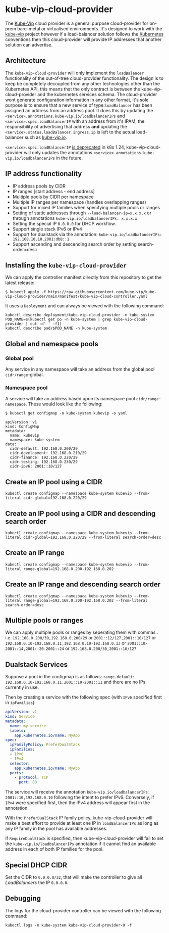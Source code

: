 # kube-vip-cloud-provider

The [Kube-Vip](https://kube-vip.io) cloud provider is a general purpose cloud-provider for on-prem bare-metal or virtualised environments. It's designed to work with the [kube-vip](https://kube-vip.io) project however if a load-balancer solution follows the [Kubernetes](https://kubernetes.io) conventions then this cloud-provider will provide IP addresses that another solution can advertise.

## Architecture

The `kube-vip-cloud-provider` will only implement the `loadBalancer` functionality of the out-of-tree cloud-provider functionality. The design is to keep be completely decoupled from any other technologies other than the Kubernetes API, this means that the only contract is between the kube-vip-cloud-provider and the kubernetes services schema. The cloud-provider wont generate configuration information in any other format, it's sole purpose is to ensure that a new service of type:`loadBalancer` has been assigned an address from an address pool. It does this by updating the `<service>.annotations.kube-vip.io/loadbalancerIPs` and `<service>.spec.loadBalancerIP` with an address from it's IPAM, the responsibility of advertising that address **and** updating the `<service>.status.loadBalancer.ingress.ip` is left to the actual load-balancer such as [kube-vip.io](https://kube-vip.io).

`<service>.spec.loadBalancerIP` [is deprecated](https://github.com/kubernetes/kubernetes/pull/107235) in k8s 1.24, kube-vip-cloud-provider will only updates the annotations `<service>.annotations.kube-vip.io/loadbalancerIPs` in the future.

## IP address functionality

- IP address pools by CIDR
- IP ranges [start address - end address]
- Multiple pools by CIDR per namespace
- Multiple IP ranges per namespace (handles overlapping ranges)
- Support for mixed IP families when specifying multiple pools or ranges
- Setting of static addresses through `--load-balancer-ip=x.x.x.x` or through annotations `kube-vip.io/loadbalancerIPs: x.x.x.x`
- Setting the special IP `0.0.0.0` for DHCP workflow.
- Support single stack IPv6 or IPv4
- Support for dualstack via the annotation: `kube-vip.io/loadbalancerIPs: 192.168.10.10,2001:db8::1`
- Support ascending and descending search order by setting search-order=desc

## Installing the `kube-vip-cloud-provider`

We can apply the controller manifest directly from this repository to get the latest release:

```
$ kubectl apply -f https://raw.githubusercontent.com/kube-vip/kube-vip-cloud-provider/main/manifest/kube-vip-cloud-controller.yaml
```

It uses a `Deployment` and can always be viewed with the following command:

```
kubectl describe deployment/kube-vip-cloud-provider -n kube-system
POD_NAME=$(kubectl get po -n kube-system | grep kube-vip-cloud-provider | cut -d' ' -f1)
kubectl describe pod/$POD_NAME -n kube-system
```

## Global and namespace pools

### Global pool

Any service in any namespace will take an address from the global pool `cidr/range`-global.

### Namespace pool

A service will take an address based upon its namespace pool `cidr/range`-`namespace`. These would look like the following:

```
$ kubectl get configmap -n kube-system kubevip -o yaml

apiVersion: v1
kind: ConfigMap
metadata:
  name: kubevip
  namespace: kube-system
data:
  cidr-default: 192.168.0.200/29
  cidr-development: 192.168.0.210/29
  cidr-finance: 192.168.0.220/29
  cidr-testing: 192.168.0.230/29
  cidr-ipv6: 2001::10/127
```

## Create an IP pool using a CIDR

```
kubectl create configmap --namespace kube-system kubevip --from-literal cidr-global=192.168.0.220/29
```

## Create an IP pool using a CIDR and descending search order

```
kubectl create configmap --namespace kube-system kubevip --from-literal cidr-global=192.168.0.220/29 --from-literal search-order=desc
```

## Create an IP range

```
kubectl create configmap --namespace kube-system kubevip --from-literal range-global=192.168.0.200-192.168.0.202
```

## Create an IP range and descending search order

```
kubectl create configmap --namespace kube-system kubevip --from-literal range-global=192.168.0.200-192.168.0.202 --from-literal search-order=desc
```

## Multiple pools or ranges

We can apply multiple pools or ranges by seperating them with commas.. i.e. `192.168.0.200/30,192.168.0.200/29` or `2001::12/127,2001::10/127` or `192.168.0.10-192.168.0.11,192.168.0.10-192.168.0.13` or `2001::10-2001::14,2001::20-2001::24` or `192.168.0.200/30,2001::10/127`

## Dualstack Services

Suppose a pool in the configmap is as follows: `range-default: 192.168.0.10-192.168.0.11,2001::10-2001::11`
and there are no IPs currently in use.

Then by creating a service with the following spec (with `IPv6` specified first in `ipFamilies`):
```yaml
apiVersion: v1
kind: Service
metadata:
  name: my-service
  labels:
    app.kubernetes.io/name: MyApp
spec:
  ipFamilyPolicy: PreferDualStack
  ipFamilies:
  - IPv6
  - IPv4
  selector:
    app.kubernetes.io/name: MyApp
  ports:
    - protocol: TCP
      port: 80
```

The service will receive the annotation `kube-vip.io/loadbalancerIPs:
2001::10,192.168.0.10` following the intent to prefer IPv6. Conversely, if
`IPv4` were specified first, then the IPv4 address will appear first in the
annotation.

With the `PreferDualStack` IP family policy, kube-vip-cloud-provider will make a
best effort to provide at least one IP in `loadBalancerIPs` as long as any IP family
in the pool has available addresses.

If `RequireDualStack` is specified, then kube-vip-cloud-provider will fail to
set the `kube-vip.io/loadbalancerIPs` annotation if it cannot find an available
address in each of both IP families for the pool.


## Special DHCP CIDR

Set the CIDR to `0.0.0.0/32`, that will make the controller to give all _LoadBalancers_ the IP `0.0.0.0`.

## Debugging

The logs for the cloud-provider controller can be viewed with the following command:

```
kubectl logs -n kube-system kube-vip-cloud-provider-0 -f
```
